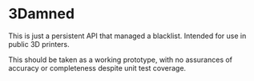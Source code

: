 # 3Damned
This is just a persistent API that managed a blacklist. Intended for use in public 3D printers.

This should be taken as a working prototype, with no assurances of accuracy or completeness despite unit test coverage.
